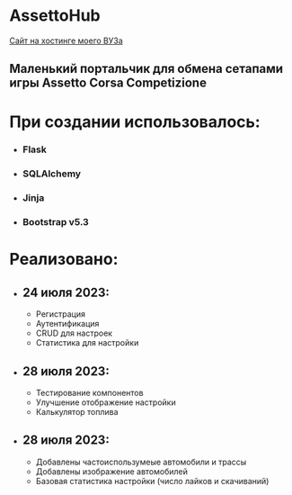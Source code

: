 # AssettoHub
[Сайт на хостинге моего ВУЗа](http://assettohub.std-2033.ist.mospolytech.ru/)
## Маленький портальчик для обмена сетапами игры Assetto Corsa Competizione

# При создании использовалось:
- ### Flask
- ### SQLAlchemy
- ### Jinja
- ### Bootstrap v5.3

# Реализовано:
- ## 24 июля 2023:
  - Регистрация
  - Аутентификация
  - CRUD для настроек
  - Статистика для настройки
  
- ## 28 июля 2023:
  - Тестирование компонентов
  - Улучшение отображение настройки
  - Калькулятор топлива
  
- ## 28 июля 2023:
  - Добавлены частоиспользумеые автомобили и трассы
  - Добавлены изображение автомобилей
  - Базовая статистика настройки (число лайков и скачиваний)
 
